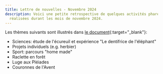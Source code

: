```yaml
---
title: Lettre de nouvelles - Novembre 2024
description: Voici une petite retrospective de quelques activités phares
  réalisées durant les mois de novembre 2024.
---
```

L﻿es thèmes suivants sont  illustrés dans [le document](/media/blog/lettre%20nouvelle%202024%2011.pdf){:target="_blank"}:

* Sciences: étude de l'écureuil et expérience "Le dentifrice de l'éléphant"
* ﻿Projets individuels (e.g. herbier)
* Sport: parcours "home made"
* Raclette en forêt
* Luge aux Pléiades
* Couronnes de l'Avent